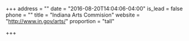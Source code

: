 +++
address = ""
date = "2016-08-20T14:04:06-04:00"
is_lead = false
phone = ""
title = "Indiana Arts Commision"
website = "http://www.in.gov/arts/"
proportion = "tall"

+++
